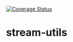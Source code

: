 [![Coverage Status](https://coveralls.io/repos/github/hermes-serverless/stream-utils/badge.svg?branch=master)](https://coveralls.io/github/hermes-serverless/stream-utils?branch=master)

# stream-utils
